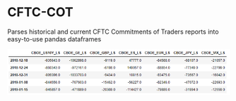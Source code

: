 # CFTC-COT
Parses historical and current CFTC Commitments of Traders reports into easy-to-use pandas dataframes


![CFTC Commitments of Traders](cftc_cot.PNG)
